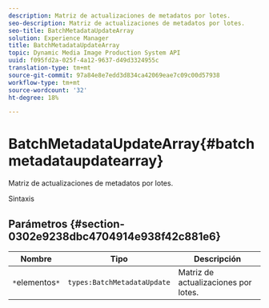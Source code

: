 ```yaml
---
description: Matriz de actualizaciones de metadatos por lotes.
seo-description: Matriz de actualizaciones de metadatos por lotes.
seo-title: BatchMetadataUpdateArray
solution: Experience Manager
title: BatchMetadataUpdateArray
topic: Dynamic Media Image Production System API
uuid: f095fd2a-025f-4a12-9637-d49d3324955c
translation-type: tm+mt
source-git-commit: 97a84e8e7edd3d834ca42069eae7c09c00d57938
workflow-type: tm+mt
source-wordcount: '32'
ht-degree: 18%

---
```



# BatchMetadataUpdateArray{#batchmetadataupdatearray}

Matriz de actualizaciones de metadatos por lotes.

Sintaxis

## Parámetros {#section-0302e9238dbc4704914e938f42c881e6}

| Nombre | Tipo | Descripción |
|---|---|---|
| `*`elementos`*` | `types:BatchMetadataUpdate` | Matriz de actualizaciones por lotes. |

